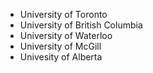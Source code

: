 * University of Toronto
* University of British Columbia
* University of Waterloo
* University of McGill
* Univesity of Alberta